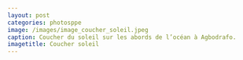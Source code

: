 ```yaml
---
layout: post
categories: photosppe
image: /images/image_coucher_soleil.jpeg
caption: Coucher du soleil sur les abords de l’océan à Agbodrafo.
imagetitle: Coucher soleil
---
```

